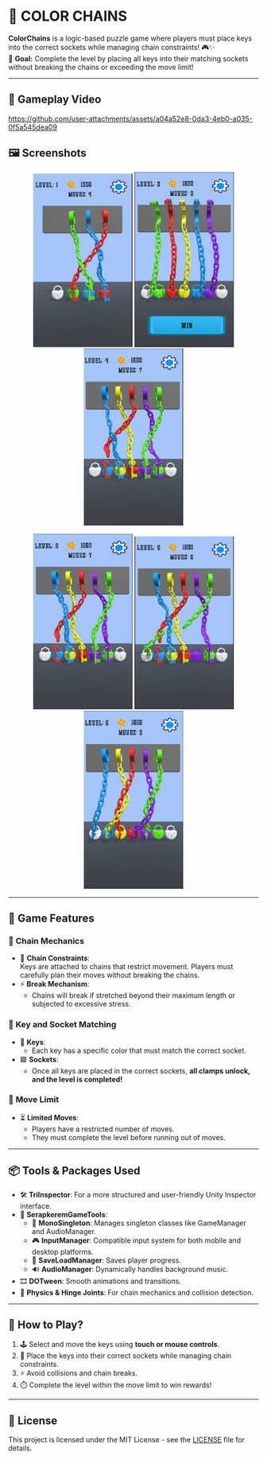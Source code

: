 # 🔗 COLOR CHAINS
**ColorChains** is a logic-based puzzle game where players must place keys into the correct sockets while managing chain constraints! 🎮✨  
🎯 **Goal:** Complete the level by placing all keys into their matching sockets without breaking the chains or exceeding the move limit!  

---

## 🎥 **Gameplay Video**  

https://github.com/user-attachments/assets/a04a52e8-0da3-4eb0-a035-0f5a545dea09

## 🖼️ **Screenshots**  

<p align="center">
  <img src="https://github.com/SERAP-KEREM/ColorChains/blob/main/Assets/GameImages/1.png?raw=true" alt="Game Screenshot 1" width="200">
  <img src="https://github.com/SERAP-KEREM/ColorChains/blob/main/Assets/GameImages/2.png?raw=true" alt="Game Screenshot 2" width="200">
  <img src="https://github.com/SERAP-KEREM/ColorChains/blob/main/Assets/GameImages/3.png?raw=true" alt="Game Screenshot 3" width="200">
</p>  
<p align="center">
  <img src="https://github.com/SERAP-KEREM/ColorChains/blob/main/Assets/GameImages/4.png?raw=true" alt="Game Screenshot 4" width="200">
  <img src="https://github.com/SERAP-KEREM/ColorChains/blob/main/Assets/GameImages/5.png?raw=true" alt="Game Screenshot 5" width="200">
  <img src="https://github.com/SERAP-KEREM/ColorChains/blob/main/Assets/GameImages/6.png?raw=true" alt="Game Screenshot 6" width="200">
</p>  

---

## 📜 **Game Features**  

### 🔹 **Chain Mechanics**  
- 🔗 **Chain Constraints**:  
  Keys are attached to chains that restrict movement. Players must carefully plan their moves without breaking the chains.  
- ⚡ **Break Mechanism**:  
  - Chains will break if stretched beyond their maximum length or subjected to excessive stress.  

### 🔹 **Key and Socket Matching**  
- 🔑 **Keys**:  
  - Each key has a specific color that must match the correct socket.  
- 🟩 **Sockets**:  
  - Once all keys are placed in the correct sockets, **all clamps unlock, and the level is completed!**  

### 🔹 **Move Limit**  
- ⏳ **Limited Moves**:  
  - Players have a restricted number of moves.  
  - They must complete the level before running out of moves.  

---

## 📦 **Tools & Packages Used**  
- 🛠️ **TriInspector**: For a more structured and user-friendly Unity Inspector interface.  
- 🧰 **SerapkeremGameTools**:  
  - 🧩 **MonoSingleton**: Manages singleton classes like GameManager and AudioManager.  
  - 🎮 **InputManager**: Compatible input system for both mobile and desktop platforms.  
  - 💾 **SaveLoadManager**: Saves player progress.  
  - 🔊 **AudioManager**: Dynamically handles background music.  
- 🎞️ **DOTween**: Smooth animations and transitions.  
- 🧬 **Physics & Hinge Joints**: For chain mechanics and collision detection.  

---

## 🚀 **How to Play?**  
1. 🕹️ Select and move the keys using **touch or mouse controls**.  
2. 🔑 Place the keys into their correct sockets while managing chain constraints.  
3. ⚡ Avoid collisions and chain breaks.  
4. ⏱️ Complete the level within the move limit to win rewards!  

---

## 📄 License
This project is licensed under the MIT License - see the [LICENSE](https://github.com/SERAP-KEREM/SERAP-KEREM/blob/main/MIT%20License.txt) file for details.
